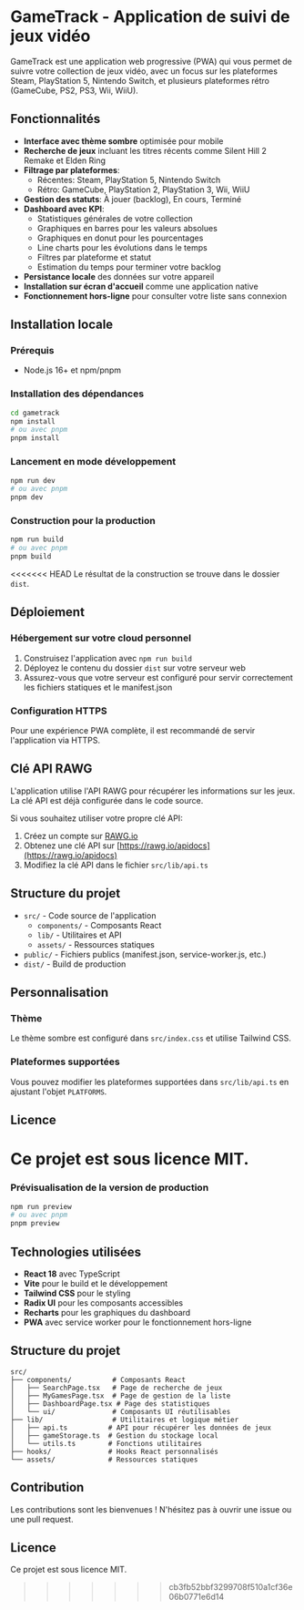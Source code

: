 # GameTrack - Application de suivi de jeux vidéo

GameTrack est une application web progressive (PWA) qui vous permet de suivre votre collection de jeux vidéo, avec un focus sur les plateformes Steam, PlayStation 5, Nintendo Switch, et plusieurs plateformes rétro (GameCube, PS2, PS3, Wii, WiiU).

## Fonctionnalités

- **Interface avec thème sombre** optimisée pour mobile
- **Recherche de jeux** incluant les titres récents comme Silent Hill 2 Remake et Elden Ring
- **Filtrage par plateformes**:
  - Récentes: Steam, PlayStation 5, Nintendo Switch
  - Rétro: GameCube, PlayStation 2, PlayStation 3, Wii, WiiU
- **Gestion des statuts**: À jouer (backlog), En cours, Terminé
- **Dashboard avec KPI**:
  - Statistiques générales de votre collection
  - Graphiques en barres pour les valeurs absolues
  - Graphiques en donut pour les pourcentages
  - Line charts pour les évolutions dans le temps
  - Filtres par plateforme et statut
  - Estimation du temps pour terminer votre backlog
- **Persistance locale** des données sur votre appareil
- **Installation sur écran d'accueil** comme une application native
- **Fonctionnement hors-ligne** pour consulter votre liste sans connexion

## Installation locale

### Prérequis

- Node.js 16+ et npm/pnpm

### Installation des dépendances

```bash
cd gametrack
npm install
# ou avec pnpm
pnpm install
```

### Lancement en mode développement

```bash
npm run dev
# ou avec pnpm
pnpm dev
```

### Construction pour la production

```bash
npm run build
# ou avec pnpm
pnpm build
```

<<<<<<< HEAD
Le résultat de la construction se trouve dans le dossier `dist`.

## Déploiement

### Hébergement sur votre cloud personnel

1. Construisez l'application avec `npm run build`
2. Déployez le contenu du dossier `dist` sur votre serveur web
3. Assurez-vous que votre serveur est configuré pour servir correctement les fichiers statiques et le manifest.json

### Configuration HTTPS

Pour une expérience PWA complète, il est recommandé de servir l'application via HTTPS.

## Clé API RAWG

L'application utilise l'API RAWG pour récupérer les informations sur les jeux. La clé API est déjà configurée dans le code source.

Si vous souhaitez utiliser votre propre clé API:
1. Créez un compte sur [RAWG.io](https://rawg.io)
2. Obtenez une clé API sur [https://rawg.io/apidocs](https://rawg.io/apidocs)
3. Modifiez la clé API dans le fichier `src/lib/api.ts`

## Structure du projet

- `src/` - Code source de l'application
  - `components/` - Composants React
  - `lib/` - Utilitaires et API
  - `assets/` - Ressources statiques
- `public/` - Fichiers publics (manifest.json, service-worker.js, etc.)
- `dist/` - Build de production

## Personnalisation

### Thème

Le thème sombre est configuré dans `src/index.css` et utilise Tailwind CSS.

### Plateformes supportées

Vous pouvez modifier les plateformes supportées dans `src/lib/api.ts` en ajustant l'objet `PLATFORMS`.

## Licence

Ce projet est sous licence MIT.
=======
### Prévisualisation de la version de production

```bash
npm run preview
# ou avec pnpm
pnpm preview
```

## Technologies utilisées

- **React 18** avec TypeScript
- **Vite** pour le build et le développement
- **Tailwind CSS** pour le styling
- **Radix UI** pour les composants accessibles
- **Recharts** pour les graphiques du dashboard
- **PWA** avec service worker pour le fonctionnement hors-ligne

## Structure du projet

```
src/
├── components/          # Composants React
│   ├── SearchPage.tsx   # Page de recherche de jeux
│   ├── MyGamesPage.tsx  # Page de gestion de la liste
│   ├── DashboardPage.tsx # Page des statistiques
│   └── ui/              # Composants UI réutilisables
├── lib/                 # Utilitaires et logique métier
│   ├── api.ts          # API pour récupérer les données de jeux
│   ├── gameStorage.ts  # Gestion du stockage local
│   └── utils.ts        # Fonctions utilitaires
├── hooks/              # Hooks React personnalisés
└── assets/             # Ressources statiques
```

## Contribution

Les contributions sont les bienvenues ! N'hésitez pas à ouvrir une issue ou une pull request.

## Licence

Ce projet est sous licence MIT.
>>>>>>> cb3fb52bbf3299708f510a1cf36e06b0771e6d14

